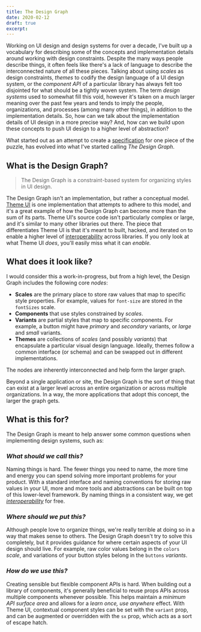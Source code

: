 ```yaml
---
title: The Design Graph
date: 2020-02-12
draft: true
excerpt:
---
```


Working on UI design and design systems for over a decade,
I've built up a vocabulary for describing some of the concepts and implementation details around working with design constraints.
Despite the many ways people describe things,
it often feels like there's a lack of language to describe the interconnected nature of all these pieces.
Talking about using *scales* as design constraints,
*themes* to codify the design language of a UI design system,
or the *component API* of a particular library has always felt too disjointed for what should be a tightly woven system.
The term *design systems* used to somewhat fill this void, however it's taken on a much larger meaning over the past few years
and tends to imply the people, organizations, and processes (among many other things), in addition to the implementation details.
So, how can we talk about the implementation details of UI design in a more precise way?
And, how can we build upon these concepts to push UI design to a higher level of abstraction?

What started out as an attempt to create a [specification][] for one piece of the puzzle,
has evolved into what I've started calling *The Design Graph*.


## What is the Design Graph?

> The Design Graph is a constraint-based system for organizing styles in UI design.

The Design Graph isn't an implementation, but rather a conceptual model.
[Theme UI][] is one implementation that attempts to adhere to this model,
and it's a great example of how the Design Graph can become more than the sum of its parts.
Theme UI's source code isn't particularly complex or large, and it's similar to many other libraries out there.
The piece that differentiates Theme UI is that it's meant to built, hacked, and iterated on to enable a higher level of
[interoperability][] across libraries.
If you only look at what Theme UI *does*, you'll easily miss what it can *enable.*

## What does it look like?

<!--
While I wouldn't consider any piece of this in a final state,
and I would certainly appreciate some help in fleshing out this idea, there are a few core *nodes* that make up the larger graph.
-->

I would consider this a work-in-progress, but from a high level, the Design Graph includes the following core *nodes*:

- **Scales** are the primary place to store raw values that map to specific style properties.
  For example, values for `font-size` are stored in the `fontSizes` scale.
- **Components** that use styles constrained by *scales*.
- **Variants** are partial styles that map to specific components.
  For example, a button might have *primary* and *secondary* variants, or *large* and *small* variants.
- **Themes** are collections of *scales* (and possibly *variants*) that encapsulate a particular visual design language.
  Ideally, themes follow a common interface (or schema) and can be swapped out in different implementations.

The nodes are inherently interconnected and help form the larger graph.

Beyond a single application or site, the Design Graph is the sort of thing that can exist at a larger level across an entire organization or across multiple organizations.
In a way, the more applications that adopt this concept, the larger the graph gets.

## What is this for?

The Design Graph is meant to help answer some common questions when implementing design systems, such as:


### *What should we call this?*

Naming things is hard.
The fewer things you need to name, the more time and energy you can spend solving more important problems for your product.
With a standard interface and naming conventions for storing raw values in your UI,
more and more tools and abstractions can be built on top of this lower-level framework.
By naming things in a consistent way, we get *[interoperability][]* for free.

### *Where should we put this?*

Although people love to organize things, we're really terrible at doing so in a way that makes sense to others.
The Design Graph doesn't try to solve this completely, but it provides guidance for where certain aspects of your UI design should live.
For example, raw color values belong in the `colors` *scale*, and variations of your button styles belong in the `buttons` *variants*.

### *How do we use this?*

Creating sensible but flexible component APIs is hard.
When building out a library of components, it's generally beneficial to reuse props APIs across multiple components whenever possible.
This helps maintain a *minimum API surface area* and allows for a *learn once, use anywhere* effect.
With Theme UI,
contextual component styles can be set with the `variant` prop, and can be augmented or overridden with the `sx` prop, which acts as a sort of escape hatch.


[theme ui]: https://theme-ui.com
[specification]: https://theme-ui.com/theme-spec
[interoperability]: /blog/interoperability

<!--

## How can I help?

- Questions and Answers
- Theme UI as an implementation
- More than the sum of its parts
- Help us define what a complete design graph could look like

- What should we call this?
- Where do we put this?
- How do we use this?
- Unified theory
- Variables tend to be flat key/value pairs
- Lacks the nuance and contextually descriptive language
- Theme UI is an implementation
- Theme UI is more than the sum of its parts
- Someone could take the concept of the Design Graph, change some of the naming conventions and ruin the concept
- The Design Graph is larger than the sum of its parts
- Why? Interoperability

-->
